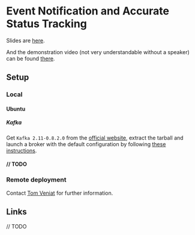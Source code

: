 # Event Notification and Accurate Status Tracking

Slides are [here][3].

And the demonstration video (not very understandable without a speaker) can be found [there][4].

## Setup

### Local

#### Ubuntu

##### Kafka

Get `Kafka 2.11-0.8.2.0` from the [official website][2], extract the tarball and launch a broker with the default configuration by following [these instructions][5].

#### // TODO

### Remote deployment

Contact [Tom Veniat][1] for further information.

## Links

// TODO

[1]: tom.veniat@etu.unice.fr
[2]: kafka.apache.org/downloads.html
[3]: https://docs.google.com/presentation/d/1ZhgDGsev7n3H-ZRyo_SWD8tYVQNxCFYM7SInkIHUmfk/pub?start=false&loop=false&delayms=3000
[4]: https://drive.google.com/file/d/0B7VSdYFJuGRuRHI5Q3dxaHRfanc/view?usp=sharing
[5]: http://kafka.apache.org/documentation.html#quickstart_startserver